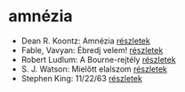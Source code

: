 # amnézia

- Dean R. Koontz: Amnézia [részletek](../_details/Dean%20R.%20Koontz.md#id_1094)
- Fable, Vavyan: Ébredj velem! [részletek](../_details/Fable%2C%20Vavyan.md#id_180)
- Robert Ludlum: A Bourne-rejtély [részletek](../_details/Robert%20Ludlum.md#id_30)
- S. J. Watson: Mielőtt elalszom [részletek](../_details/S.%20J.%20Watson.md#id_994)
- Stephen King: 11/22/63 [részletek](../_details/Stephen%20King.md#id_523)